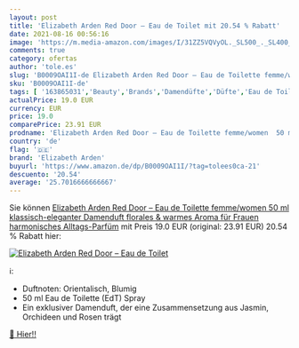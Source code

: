 ```yaml
---
layout: post
title: 'Elizabeth Arden Red Door – Eau de Toilet mit 20.54 % Rabatt'
date: 2021-08-16 00:56:16
image: 'https://m.media-amazon.com/images/I/31ZZ5VQVyOL._SL500_._SL400_.jpg'
comments: true
category: ofertas
author: 'tole.es'
slug: 'B0009OAI1I-de Elizabeth Arden Red Door – Eau de Toilette femme/women 50...'
sku: 'B0009OAI1I-de'
tags: [ '163865031','Beauty','Brands','Damendüfte','Düfte','Eau de Toilette für Damen','Female','Gender','Produkte','elizabeth arden', ]
actualPrice: 19.0 EUR
currency: EUR
price: 19.0
comparePrice: 23.91 EUR
prodname: 'Elizabeth Arden Red Door – Eau de Toilette femme/women  50 ml  klassisch-eleganter Damenduft  florales & warmes Aroma für Frauen  harmonisches Alltags-Parfüm'
country: 'de'
flag: '🇩🇪'
brand: 'Elizabeth Arden'
buyurl: 'https://www.amazon.de/dp/B0009OAI1I/?tag=tolees0ca-21'
descuento: '20.54'
average: '25.7016666666667'
---
```


Sie können [Elizabeth Arden Red Door – Eau de Toilette femme/women  50 ml  klassisch-eleganter Damenduft  florales & warmes Aroma für Frauen  harmonisches Alltags-Parfüm](https://www.amazon.de/dp/B0009OAI1I/?tag=tolees0ca-21) mit Preis 19.0 EUR (original: 23.91 EUR) 20.54 % Rabatt hier:

[![Elizabeth Arden Red Door – Eau de Toilet](https://m.media-amazon.com/images/I/31ZZ5VQVyOL._SL500_._SL400_.jpg)](https://www.amazon.de/dp/B0009OAI1I/?tag=tolees0ca-21)

ℹ️:

- Duftnoten: Orientalisch, Blumig
- 50 ml Eau de Toilette (EdT) Spray
- Ein exklusiver Damenduft, der eine Zusammensetzung aus Jasmin, Orchideen und Rosen trägt

[🛒 Hier!!](https://www.amazon.de/dp/B0009OAI1I/?tag=tolees0ca-21)

